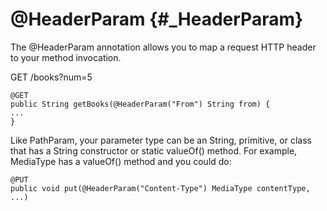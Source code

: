 @HeaderParam {#_HeaderParam}
============

The @HeaderParam annotation allows you to map a request HTTP header to
your method invocation.

GET /books?num=5

    @GET
    public String getBooks(@HeaderParam("From") String from) {
    ...
    }

Like PathParam, your parameter type can be an String, primitive, or
class that has a String constructor or static valueOf() method. For
example, MediaType has a valueOf() method and you could do:

    @PUT
    public void put(@HeaderParam("Content-Type") MediaType contentType, ...)
